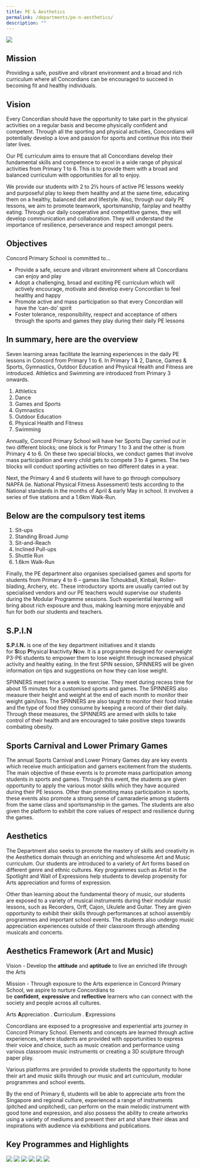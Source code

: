 ```yaml
---
title: PE & Aesthetics
permalink: /departments/pe-n-aesthetics/
description: ""
---
```

![](/images/PHYSICAL%20EDUCATION%20%20MUSIC_P1.jpeg)

Mission
-------

Providing a safe, positive and vibrant environment and a broad and rich curriculum where all Concordians can be encouraged to succeed in becoming fit and healthy individuals.

Vision
------

Every Concordian should have the opportunity to take part in the physical activities on a regular basis and become physically confident and competent. Through all the sporting and physical activities, Concordians will potentially develop a love and passion for sports and continue this into their later lives.

  

Our PE curriculum aims to ensure that all Concordians develop their fundamental skills and competence to excel in a wide range of physical activities from Primary 1 to 6. This is to provide them with a broad and balanced curriculum with opportunities for all to enjoy.

  

We provide our students with 2 to 2½ hours of active PE lessons weekly and purposeful play to keep them healthy and at the same time, educating them on a healthy, balanced diet and lifestyle. Also, through our daily PE lessons, we aim to promote teamwork, sportsmanship, fairplay and healthy eating. Through our daily cooperative and competitive games, they will develop communication and collaboration. They will understand the importance of resilience, perseverance and respect amongst peers.

Objectives
----------

Concord Primary School is committed to… 

*   Provide a safe, secure and vibrant environment where all Concordians can enjoy and play
*   Adopt a challenging, broad and exciting PE curriculum which will actively encourage, motivate and develop every Concordian to feel healthy and happy
*   Promote active and mass participation so that every Concordian will have the ‘can-do’ spirit
*   Foster tolerance, responsibility, respect and acceptance of others through the sports and games they play during their daily PE lessons

In summary, here are the overview
---------------------------------
Seven learning areas facilitate the learning experiences in the daily PE lessons in Concord from Primary 1 to 6. In Primary 1 & 2, Dance, Games & Sports, Gymnastics, Outdoor Education and Physical Health and Fitness are introduced. Athletics and Swimming are introduced from Primary 3 onwards.

1.  Athletics
2.  Dance
3.  Games and Sports
4.  Gymnastics
5.  Outdoor Education
6.  Physical Health and Fitness
7.  Swimming

  

Annually, Concord Primary School will have her Sports Day carried out in two different blocks; one block is for Primary 1 to 3 and the other is from Primary 4 to 6. On these two special blocks, we conduct games that involve mass participation and every child gets to compete 3 to 4 games. The two blocks will conduct sporting activities on two different dates in a year.

  

Next, the Primary 4 and 6 students will have to go through compulsory NAPFA (ie. National Physical Fitness Assessment) tests according to the National standards in the months of April & early May in school. It involves a series of five stations and a 1.6km Walk-Run.

Below are the compulsory test items
-----------------------------------

1.  Sit-ups
2.  Standing Broad Jump
3.  Sit-and-Reach
4.  Inclined Pull-ups
5.  Shuttle Run
6.  1.6km Walk-Run

  

Finally, the PE department also organises specialised games and sports for students from Primary 4 to 6 – games like Tchoukball, Kinball, Roller-blading, Archery, etc. These introductory sports are usually carried out by specialised vendors and our PE teachers would supervise our students during the Modular Programme sessions. Such experiential learning will bring about rich exposure and thus, making learning more enjoyable and fun for both our students and teachers.

S.P.I.N
-------

**S.P.I.N.** is one of the key department initiatives and it stands for **S**top **P**hysical **I**nactivity **N**ow. It is a programme designed for overweight P3-P6 students to empower them to lose weight through increased physical activity and healthy eating. In the first SPIN session, SPINNERS will be given information on tips and suggestions on how they can lose weight.

  

SPINNERS meet twice a week to exercise. They meet during recess time for about 15 minutes for a customised sports and games. The SPINNERS also measure their height and weight at the end of each month to monitor their weight gain/loss. The SPINNERS are also taught to monitor their food intake and the type of food they consume by keeping a record of their diet daily. Through these measures, the SPINNERS are armed with skills to take control of their health and are encouraged to take positive steps towards combating obesity.

Sports Carnival and Lower Primary Games
---------------------------------------

The annual Sports Carnival and Lower Primary Games day are key events which receive much anticipation and garners excitement from the students. The main objective of these events is to promote mass participation among students in sports and games. Through this event, the students are given opportunity to apply the various motor skills which they have acquired during their PE lessons. Other than promoting mass participation in sports, these events also promote a strong sense of camaraderie among students from the same class and sportsmanship in the games. The students are also given the platform to exhibit the core values of respect and resilience during the games.

Aesthetics
----------

The Department also seeks to promote the mastery of skills and creativity in the Aesthetics domain through an enriching and wholesome Art and Music curriculum. Our students are introduced to a variety of Art forms based on different genre and ethnic cultures. Key programmes such as Artist in the Spotlight and Wall of Expressions help students to develop propensity for Arts appreciation and forms of expression.

  

Other than learning about the fundamental theory of music, our students are exposed to a variety of musical instruments during their modular music lessons, such as Recorders, Orff, Cajon, Ukulele and Guitar. They are given opportunity to exhibit their skills through performances at school assembly programmes and important school events. The students also undergo music appreciation experiences outside of their classroom through attending musicals and concerts.

Aesthetics Framework (Art and Music)
------------------------------------

  

Vision - Develop the **attitude** and **aptitude** to live an enriched life through the Arts

  

Mission - Through exposure to the Arts experience in Concord Primary School, we aspire to nurture Concordians to be **confident**, **expressive** and **reflective** learners who can connect with the society and people across all cultures.

  

Arts **A**ppreciation . **C**urriculum . **E**xpressions

  

Concordians are exposed to a progressive and experiential arts journey in Concord Primary School. Elements and concepts are learned through active experiences, where students are provided with opportunities to express their voice and choice, such as music creation and performance using various classroom music instruments or creating a 3D sculpture through paper play.

  

Various platforms are provided to provide students the opportunity to hone their art and music skills through our music and art curriculum, modular programmes and school events.

  

By the end of Primary 6, students will be able to appreciate arts from the Singapore and regional culture, experienced a range of instruments (pitched and unpitched), can perform on the main melodic instrument with good tone and expression, and also possess the ability to create artworks using a variety of mediums and present their art and share their ideas and inspirations with audience via exhibitions and publications.

Key Programmes and Highlights
-----------------------------
![](/images/pea1.png)
![](/images/pea2.png)
![](/images/pea3.png)
![](/images/pea4.png)
![](/images/pea5.png)
![](/images/pea6.png)